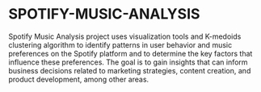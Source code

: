 # SPOTIFY-MUSIC-ANALYSIS
Spotify Music Analysis project uses visualization tools and K-medoids clustering algorithm to identify patterns in user behavior and music preferences on 
the Spotify platform and to determine the key factors that influence these preferences. The goal is to gain insights that can inform business decisions related to marketing strategies, content creation, and product development, among other areas.

